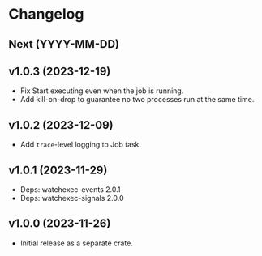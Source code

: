 # Changelog

## Next (YYYY-MM-DD)

## v1.0.3 (2023-12-19)

- Fix Start executing even when the job is running.
- Add kill-on-drop to guarantee no two processes run at the same time.

## v1.0.2 (2023-12-09)

- Add `trace`-level logging to Job task.

## v1.0.1 (2023-11-29)

- Deps: watchexec-events 2.0.1
- Deps: watchexec-signals 2.0.0

## v1.0.0 (2023-11-26)

- Initial release as a separate crate.

